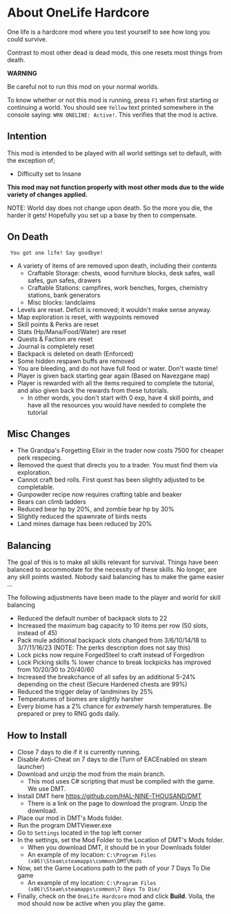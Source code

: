 # About OneLife Hardcore

One life is a hardcore mod where you test yourself to see how long you could survive.

Contrast to most other dead is dead mods, this one resets most things from death.

**WARNING**

Be careful not to run this mod on your normal worlds. 

To know whether or not this mod is running, press `F1` when first starting or continuing a world. 
You should see `Yellow` text printed somewhere in the console saying: `WRN ONELINE: Active!`. 
This verifies that the mod is active.

## Intention

This mod is intended to be played with all world settings set to default, with the exception of;

* Difficulty set to Insane

**This mod may not function properly with most other mods due to the wide variety of changes applied.**

NOTE: World day does not change upon death. So the more you die, the harder it gets! Hopefully you set up a base by then to compensate.

## On Death

`` You got one life! Say goodbye!``

* A variety of items of are removed upon death, including their contents
	* Craftable Storage: chests, wood furniture blocks, desk safes, wall safes, gun safes, drawers
	* Craftable Stations: campfires, work benches, forges, chemistry stations, bank generators
	* Misc blocks: landclaims
* Levels are reset. Deficit is removed; it wouldn't make sense anyway.
* Map exploration is reset, with waypoints removed
* Skill points & Perks are reset
* Stats (Hp/Mana/Food/Water) are reset
* Quests & Faction are reset
* Journal is completely reset
* Backpack is deleted on death (Enforced)
* Some hidden respawn buffs are removed
* You are bleeding, and do not have full food or water. Don't waste time!
* Player is given back starting gear again (Based on Navezgane map)
* Player is rewarded with all the items required to complete the tutorial, and also given back the rewards from these tutorials.
	* In other words, you don't start with 0 exp, have 4 skill points, and have all the resources you would have needed to complete the tutorial

## Misc Changes

* The Grandpa's Forgetting Elixir in the trader now costs 7500 for cheaper perk respecing.
* Removed the quest that directs you to a trader. You must find them via exploration.
* Cannot craft bed rolls. First quest has been slightly adjusted to be completable.
* Gunpowder recipe now requires crafting table and beaker
* Bears can climb ladders
* Reduced bear hp by 20%, and zombie bear hp by 30%
* Slightly reduced the spawnrate of birds nests
* Land mines damage has been reduced by 20%


## Balancing

The goal of this is to make all skills relevant for survival. 
Things have been balanced to accommodate for the necessity of these skills.
No longer, are any skill points wasted. Nobody said balancing has to make the game easier ...

The following adjustments have been made to the player and world for skill balancing

* Reduced the default number of backpack slots to 22
* Increased the maximum bag capacity to 10 items per row (50 slots, instead of 45)
* Pack mule additional backpack slots changed from 3/6/10/14/18 to 3/7/11/16/23 (NOTE: The perks description does not say this)
* Lock picks now require ForgedSteel to craft instead of ForgedIron
* Lock Picking skills % lower chance to break lockpicks has improved from 10/20/30 to 20/40/60
* Increased the breakchance of all safes by an additional 5-24% depending on the chest (Secure Hardened chests are 99%)
* Reduced the trigger delay of landmines by 25%
* Temperatures of biomes are slightly harsher
* Every biome has a 2% chance for *extremely* harsh temperatures. Be prepared or prey to RNG gods daily.

## How to Install

* Close 7 days to die if it is currently running.
* Disable Anti-Cheat on 7 days to die (Turn of EACEnabled on steam launcher)
* Download and unzip the mod from the main branch.
	* This mod uses C# scripting that must be compiled with the game. We use DMT. 
* Install DMT here https://github.com/HAL-NINE-THOUSAND/DMT
	* There is a link on the page to download the program. Unzip the download.
* Place our mod in DMT's Mods folder.
* Run the program DMTViewer.exe
* Go to `Settings` located in the top left corner
* In the settings, set the Mod Folder to the Location of DMT's Mods folder. 
	* When you download DMT, it should be in your Downloads folder
	* An example of my location: `C:\Program Files (x86)\Steam\steamapps\common\DMT\Mods`
* Now, set the Game Locations path to the path of your 7 Days To Die game
	* An example of my location: `C:\Program Files (x86)\Steam\steamapps\common\7 Days To Die/`
* Finally, check on the `OneLife Hardcore` mod and click **Build**. Voila, the mod should now be active when you play the game.